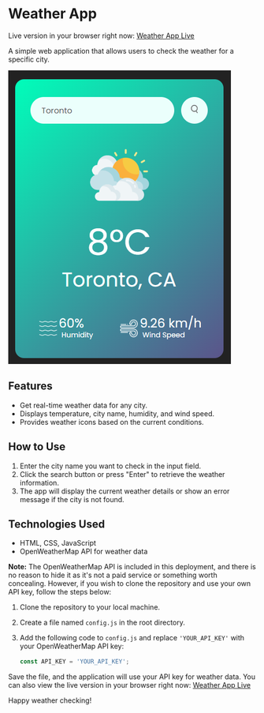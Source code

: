 # Weather App
Live version in your browser right now: [Weather App Live](https://sufianadnan.github.io/WeatherApp/)

A simple web application that allows users to check the weather for a specific city.

![Weather App Screenshot](Screenshot.png)

## Features

- Get real-time weather data for any city.
- Displays temperature, city name, humidity, and wind speed.
- Provides weather icons based on the current conditions.

## How to Use

1. Enter the city name you want to check in the input field.
2. Click the search button or press "Enter" to retrieve the weather information.
3. The app will display the current weather details or show an error message if the city is not found.

## Technologies Used

- HTML, CSS, JavaScript
- OpenWeatherMap API for weather data

**Note:** The OpenWeatherMap API is included in this deployment, and there is no reason to hide it as it's not a paid service or something worth concealing. However, if you wish to clone the repository and use your own API key, follow the steps below:

1. Clone the repository to your local machine.
2. Create a file named `config.js` in the root directory.
3. Add the following code to `config.js` and replace `'YOUR_API_KEY'` with your OpenWeatherMap API key:

   ```javascript
   const API_KEY = 'YOUR_API_KEY';

Save the file, and the application will use your API key for weather data.
You can also view the live version in your browser right now: [Weather App Live](https://sufianadnan.github.io/WeatherApp/)

Happy weather checking!